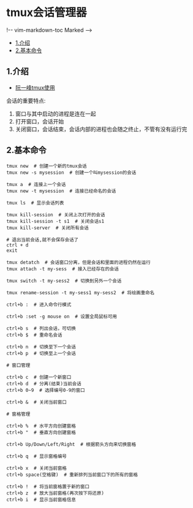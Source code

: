 # tmux会话管理器

!-- vim-markdown-toc Marked -->

* [1.介绍](#1.介绍)
* [2.基本命令](#2.基本命令)

<!-- vim-markdown-toc -->

## 1.介绍

- [阮一峰tmux使用](http://www.ruanyifeng.com/blog/2019/10/tmux.html)

会话的重要特点:

1. 窗口与其中启动的进程是连在一起
2. 打开窗口，会话开始
3. 关闭窗口，会话结束，会话内部的进程也会随之终止，不管有没有运行完

## 2.基本命令

```shell
tmux new  # 创建一个新的tmux会话
tmux new -s mysession  # 创建一个叫mysession的会话

tmux a  # 连接上一个会话
tmux new -t mysession  # 连接已经命名的会话

tmux ls  # 显示会话列表

tmux kill-session  # 关闭上次打开的会话
tmux kill-session -t s1  # 关闭会话s1
tmux kill-server  # 关闭所有会话

# 退出当前会话,就不会保存会话了
ctrl + d
exit

tmux detatch  # 会话窗口分离，但是会话和里面的进程仍然在运行
tmux attach -t my-sess  # 接入已经存在的会话

tmux switch -t my-sess2  # 切换到另外一个会话

tmux rename-session -t my-sess1 my-sess2  # 将绘画重命名 

ctrl+b :  # 进入命令行模式

ctrl+b :set -g mouse on  # 设置全局鼠标可用

ctrl+b s  # 列出会话，可切换
ctrl+b $  # 重命名会话

ctrl+b n  # 切换至下一个会话
ctrl+b p  # 切换至上一个会话

# 窗口管理

ctrl+b c  # 创建一个新窗口
ctrl+b d  # 分离(结束)当前会话
ctrl+b 0~9  # 选择编号0-9的窗口

ctrl+b &  # 关闭当前窗口

# 窗格管理

ctrl+b %  # 水平方向创建窗格
ctrl+b "  # 垂直方向创建窗格

ctrl+b Up/Down/Left/Right  # 根据箭头方向来切换窗格

ctrl+b q  # 显示窗格编号

ctrl+b x  # 关闭当前窗格
ctrl+b space(空格键)  # 重新排列当前窗口下的所有的窗格

ctrl+b !  # 将当前窗格置于新的窗口
ctrl+b z  # 放大当前窗格(再次按下将还原)
ctrl+b i  # 显示当前窗格信息
```

